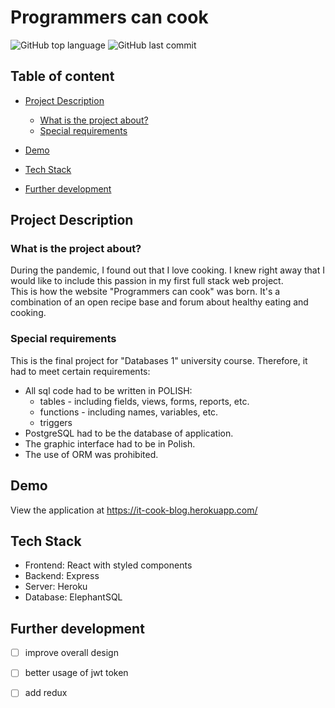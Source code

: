 # Programmers can cook
![GitHub top language](https://img.shields.io/github/languages/top/MichalKacprzak99/programmer-can-cook)
![GitHub last commit](https://img.shields.io/github/last-commit/MichalKacprzak99/programmers-can-cook)
## Table of content
* [Project Description](#project-description)
    - [What is the project about?](#what-is-the-project-about)
    - [Special requirements](#special-requirements)
    
* [Demo](#demo)
* [Tech Stack](#tech-stack)
* [Further development](#further-development)

## Project Description

### What is the project about?
During the pandemic, I found out that I love cooking.
I knew right away that I would like to include this passion in my first full stack web project.  
This is how the website "Programmers can cook" was born.
It's a combination of an open recipe base and forum about healthy eating and cooking.
### Special requirements
This is the final project for "Databases 1" university course. 
Therefore, it had to meet certain requirements:
* All sql code had to be written in POLISH: 
  - tables - including fields, views, forms, reports, etc.
  - functions - including names, variables, etc.
  - triggers
* PostgreSQL had to be the database of application.
* The graphic interface had to be in Polish.
* The use of ORM was prohibited.
## Demo
View the application at https://it-cook-blog.herokuapp.com/
## Tech Stack
* Frontend: React with styled components
* Backend: Express
* Server: Heroku
* Database: ElephantSQL
## Further development
 - [ ] improve overall design
 - [ ] better usage of jwt token
 - [ ] add redux




